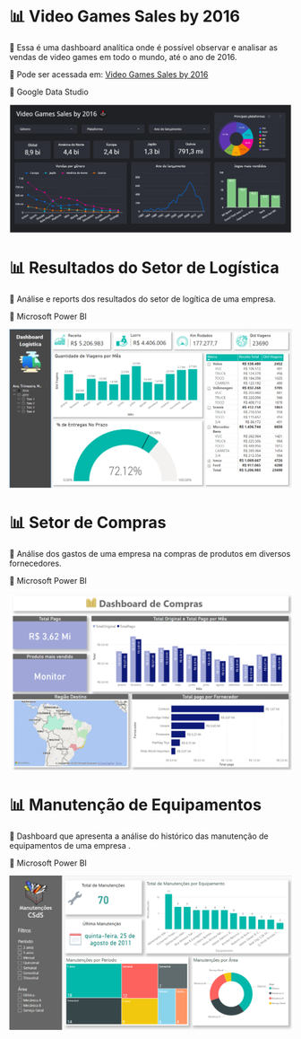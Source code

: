 # 📊 Video Games Sales by 2016

🎲 Essa é uma dashboard analítica onde é possível observar e analisar as vendas de video games em todo o mundo, até o ano de 2016.

👀 Pode ser acessada em: [Video Games Sales by 2016](https://datastudio.google.com/u/0/reporting/6a336f1e-e318-43b2-9b48-a6a93ddac672/page/3hNXC)

🔧 Google Data Studio

![imagem da dashboard](https://github.com/ceciliasilvads/dashboards/blob/main/gamesdash.PNG)

# 📊 Resultados do Setor de Logística

🎲 Análise e reports dos resultados do setor de logítica de uma empresa.

🔧 Microsoft Power BI

![imagem da dashboard](https://github.com/ceciliasilvads/dashboards/blob/main/logistica.PNG)

# 📊 Setor de Compras

🎲 Análise dos gastos de uma empresa na compras de produtos em diversos fornecedores.

🔧 Microsoft Power BI

![imagem da dashboard](https://github.com/ceciliasilvads/dashboards/blob/main/compras.PNG)

# 📊 Manutenção de Equipamentos

🎲 Dashboard que apresenta a análise do histórico das manutenção de equipamentos de uma empresa .

🔧 Microsoft Power BI

![imagem da dashboard](https://github.com/ceciliasilvads/dashboards/blob/main/manutencao.PNG)
